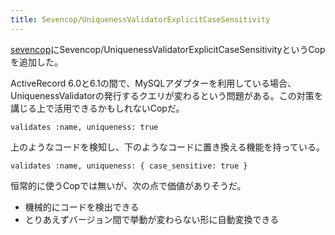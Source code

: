 ```yaml
---
title: Sevencop/UniquenessValidatorExplicitCaseSensitivity
---
```


[sevencop](https://github.com/r7kamura/sevencop)にSevencop/UniquenessValidatorExplicitCaseSensitivityというCopを追加した。

ActiveRecord 6.0と6.1の間で、MySQLアダプターを利用している場合、UniquenessValidatorの発行するクエリが変わるという問題がある。この対策を講じる上で活用できるかもしれないCopだ。

```
validates :name, uniqueness: true
```

上のようなコードを検知し、下のようなコードに置き換える機能を持っている。

```
validates :name, uniqueness: { case_sensitive: true }
```

恒常的に使うCopでは無いが、次の点で価値がありそうだ。

- 機械的にコードを検出できる
- とりあえずバージョン間で挙動が変わらない形に自動変換できる
